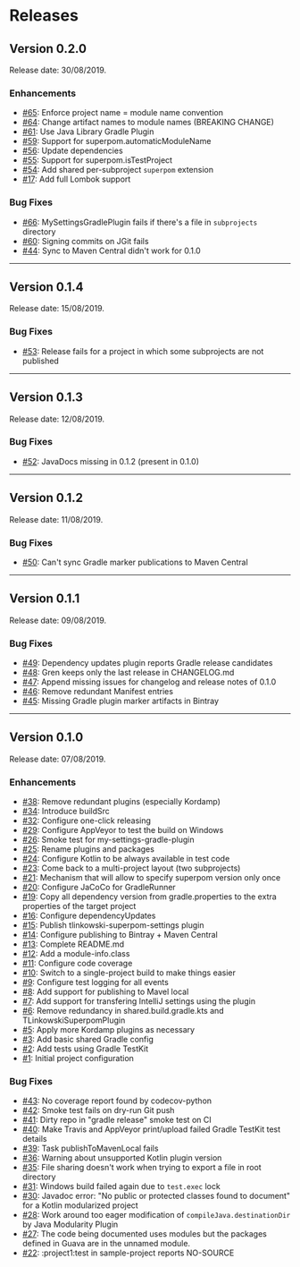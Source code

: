 # Releases

## Version 0.2.0

Release date: 30/08/2019.

### Enhancements

-   [#65](https://github.com/tlinkowski/tlinkowski-superpom/issues/65): Enforce project name = module name convention
-   [#64](https://github.com/tlinkowski/tlinkowski-superpom/issues/64): Change artifact names to module names (BREAKING CHANGE)
-   [#61](https://github.com/tlinkowski/tlinkowski-superpom/issues/61): Use Java Library Gradle Plugin
-   [#59](https://github.com/tlinkowski/tlinkowski-superpom/issues/59): Support for superpom.automaticModuleName
-   [#56](https://github.com/tlinkowski/tlinkowski-superpom/issues/56): Update dependencies
-   [#55](https://github.com/tlinkowski/tlinkowski-superpom/issues/55): Support for superpom.isTestProject
-   [#54](https://github.com/tlinkowski/tlinkowski-superpom/issues/54): Add shared per-subproject `superpom` extension
-   [#17](https://github.com/tlinkowski/tlinkowski-superpom/issues/17): Add full Lombok support

### Bug Fixes

-   [#66](https://github.com/tlinkowski/tlinkowski-superpom/issues/66): MySettingsGradlePlugin fails if there's a file in `subprojects` directory
-   [#60](https://github.com/tlinkowski/tlinkowski-superpom/issues/60): Signing commits on JGit fails
-   [#44](https://github.com/tlinkowski/tlinkowski-superpom/issues/44): Sync to Maven Central didn't work for 0.1.0

---

## Version 0.1.4

Release date: 15/08/2019.

### Bug Fixes

-   [#53](https://github.com/tlinkowski/tlinkowski-superpom/issues/53): Release fails for a project in which some subprojects are not published

---

## Version 0.1.3

Release date: 12/08/2019.

### Bug Fixes

-   [#52](https://github.com/tlinkowski/tlinkowski-superpom/issues/52): JavaDocs missing in 0.1.2 (present in 0.1.0)

---

## Version 0.1.2

Release date: 11/08/2019.

### Bug Fixes

-   [#50](https://github.com/tlinkowski/tlinkowski-superpom/issues/50): Can't sync Gradle marker publications to Maven Central

---

## Version 0.1.1

Release date: 09/08/2019.

### Bug Fixes

-   [#49](https://github.com/tlinkowski/tlinkowski-superpom/issues/49): Dependency updates plugin reports Gradle release candidates
-   [#48](https://github.com/tlinkowski/tlinkowski-superpom/issues/48): Gren keeps only the last release in CHANGELOG.md
-   [#47](https://github.com/tlinkowski/tlinkowski-superpom/issues/47): Append missing issues for changelog and release notes of 0.1.0
-   [#46](https://github.com/tlinkowski/tlinkowski-superpom/issues/46): Remove redundant Manifest entries
-   [#45](https://github.com/tlinkowski/tlinkowski-superpom/issues/45): Missing Gradle plugin marker artifacts in Bintray

---

## Version 0.1.0

Release date: 07/08/2019.

### Enhancements

-   [#38](https://github.com/tlinkowski/tlinkowski-superpom/issues/38): Remove redundant plugins (especially Kordamp)
-   [#34](https://github.com/tlinkowski/tlinkowski-superpom/issues/34): Introduce buildSrc
-   [#32](https://github.com/tlinkowski/tlinkowski-superpom/issues/32): Configure one-click releasing
-   [#29](https://github.com/tlinkowski/tlinkowski-superpom/issues/29): Configure AppVeyor to test the build on Windows
-   [#26](https://github.com/tlinkowski/tlinkowski-superpom/issues/26): Smoke test for my-settings-gradle-plugin
-   [#25](https://github.com/tlinkowski/tlinkowski-superpom/issues/25): Rename plugins and packages
-   [#24](https://github.com/tlinkowski/tlinkowski-superpom/issues/24): Configure Kotlin to be always available in test code
-   [#23](https://github.com/tlinkowski/tlinkowski-superpom/issues/23): Come back to a multi-project layout (two subprojects)
-   [#21](https://github.com/tlinkowski/tlinkowski-superpom/issues/21): Mechanism that will allow to specify superpom version only once
-   [#20](https://github.com/tlinkowski/tlinkowski-superpom/issues/20): Configure JaCoCo for GradleRunner
-   [#19](https://github.com/tlinkowski/tlinkowski-superpom/issues/19): Copy all dependency version from gradle.properties to the extra properties of the target project
-   [#16](https://github.com/tlinkowski/tlinkowski-superpom/issues/16): Configure dependencyUpdates
-   [#15](https://github.com/tlinkowski/tlinkowski-superpom/issues/15): Publish tlinkowski-superpom-settings plugin
-   [#14](https://github.com/tlinkowski/tlinkowski-superpom/issues/14): Configure publishing to Bintray + Maven Central
-   [#13](https://github.com/tlinkowski/tlinkowski-superpom/issues/13): Complete README.md
-   [#12](https://github.com/tlinkowski/tlinkowski-superpom/issues/12): Add a module-info.class
-   [#11](https://github.com/tlinkowski/tlinkowski-superpom/issues/11): Configure code coverage
-   [#10](https://github.com/tlinkowski/tlinkowski-superpom/issues/10): Switch to a single-project build to make things easier
-   [#9](https://github.com/tlinkowski/tlinkowski-superpom/issues/9): Configure test logging for all events
-   [#8](https://github.com/tlinkowski/tlinkowski-superpom/issues/8): Add support for publishing to Mavel local
-   [#7](https://github.com/tlinkowski/tlinkowski-superpom/issues/7): Add support for transfering IntelliJ settings using the plugin
-   [#6](https://github.com/tlinkowski/tlinkowski-superpom/issues/6): Remove redundancy in shared.build.gradle.kts and TLinkowskiSuperpomPlugin
-   [#5](https://github.com/tlinkowski/tlinkowski-superpom/issues/5): Apply more Kordamp plugins as necessary
-   [#3](https://github.com/tlinkowski/tlinkowski-superpom/issues/3): Add basic shared Gradle config
-   [#2](https://github.com/tlinkowski/tlinkowski-superpom/issues/2): Add tests using Gradle TestKit
-   [#1](https://github.com/tlinkowski/tlinkowski-superpom/issues/1): Initial project configuration

### Bug Fixes

-   [#43](https://github.com/tlinkowski/tlinkowski-superpom/issues/43): No coverage report found by codecov-python
-   [#42](https://github.com/tlinkowski/tlinkowski-superpom/issues/42): Smoke test fails on dry-run Git push
-   [#41](https://github.com/tlinkowski/tlinkowski-superpom/issues/41): Dirty repo in "gradle release" smoke test on CI
-   [#40](https://github.com/tlinkowski/tlinkowski-superpom/issues/40): Make Travis and AppVeyor print/upload failed Gradle TestKit test details
-   [#39](https://github.com/tlinkowski/tlinkowski-superpom/issues/39): Task publishToMavenLocal fails
-   [#36](https://github.com/tlinkowski/tlinkowski-superpom/issues/36): Warning about unsupported Kotlin plugin version
-   [#35](https://github.com/tlinkowski/tlinkowski-superpom/issues/35): File sharing doesn't work when trying to export a file in root directory
-   [#31](https://github.com/tlinkowski/tlinkowski-superpom/issues/31): Windows build failed again due to `test.exec` lock
-   [#30](https://github.com/tlinkowski/tlinkowski-superpom/issues/30): Javadoc error: "No public or protected classes found to document" for a Kotlin modularized project
-   [#28](https://github.com/tlinkowski/tlinkowski-superpom/issues/28): Work around too eager modification of `compileJava.destinationDir` by Java Modularity Plugin
-   [#27](https://github.com/tlinkowski/tlinkowski-superpom/issues/27): The code being documented uses modules but the packages defined in Guava are in the unnamed module.
-   [#22](https://github.com/tlinkowski/tlinkowski-superpom/issues/22): :project1:test in sample-project reports NO-SOURCE
